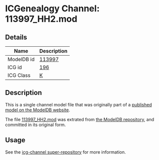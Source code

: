 # ICGenealogy Channel: 113997\_HH2.mod

## Details

Name | Description
---- | -----------
ModelDB id | [113997](http://senselab.med.yale.edu/ModelDB/ShowModel.cshtml?model=113997)
ICG id | [196](http://icg.neurotheory.ox.ac.uk/channels/1/196)
ICG Class | [K](http://icg.neurotheory.ox.ac.uk/channels/1)

## Description

This is a single channel model file that was originally part of a [published model on the ModelDB website](http://senselab.med.yale.edu/mModelDB/ShowModel.cshtml?model=113997).

The file [113997\_HH2.mod](113997_HH2.mod) was extrated from [the ModelDB repository](http://senselab.med.yale.edu/ModelDB/ShowModel.cshtml?model=113997), and committed in its original form.

## Usage

See the [icg-channel super-repository](https://github.com/icgenealogy/icg-channels) for more information.